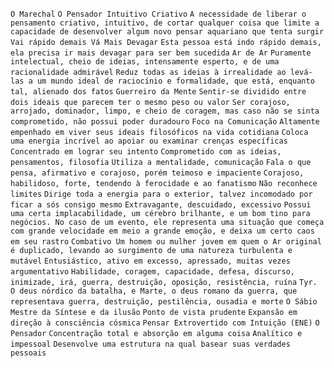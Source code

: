 `O Marechal` `O Pensador Intuitivo Criativo` `A necessidade de liberar o pensamento criativo, intuitivo, de cortar qualquer coisa que limite a capacidade de desenvolver algum novo pensar aquariano que tenta surgir` `Vai rápido demais Vá Mais Devagar` `Esta pessoa está indo rápido demais, ela precisa ir mais devagar para ser bem sucedida` `Ar de Ar` `Puramente intelectual, cheio de ideias, intensamente esperto, e de uma racionalidade admirável` `Reduz todas as ideias à irrealidade ao levá-las a um mundo ideal de raciocínio e formalidade, que está, enquanto tal, alienado dos fatos` `Guerreiro da Mente` `Sentir-se dividido entre dois ideais que parecem ter o mesmo peso ou valor` `Ser corajoso, arrojado, dominador, limpo, e cheio de coragem, mas caso não se sinta comprometido, não possui poder duradouro` `Foco na Comunicação` `Altamente empenhado em viver seus ideais filosóficos na vida cotidiana` `Coloca uma energia incrível ao apoiar ou examinar crenças específicas` `Concentrado em lograr seu intento` `Comprometido com as ideias, pensamentos, filosofia` `Utiliza a mentalidade, comunicação` `Fala o que pensa, afirmativo e corajoso, porém teimoso e impaciente` `Corajoso, habilidoso, forte, tendendo à ferocidade e ao fanatismo` `Não reconhece limites` `Dirige toda a energia para o exterior, talvez incomodado por ficar a sós consigo mesmo` `Extravagante, descuidado, excessivo` `Possui uma certa implacabilidade, um cérebro brilhante, e um bom tino para negócios. No caso de um evento, ele representa uma situação que começa com grande velocidade em meio a grande emoção, e deixa um certo caos em seu rastro` `Combativo Um homem ou mulher jovem em quem o Ar original é duplicado, levando ao surgimento de uma natureza turbulenta e mutável` `Entusiástico, ativo em excesso, apressado, muitas vezes argumentativo` `Habilidade, coragem, capacidade, defesa, discurso, inimizade, irá, guerra, destruição, oposição, resistência, ruína` `Tyr. O deus nórdico da batalha, e Marte, o deus romano da guerra, que representava guerra, destruição, pestilência, ousadia e morte` `O Sábio Mestre da Síntese e da ilusão` `Ponto de vista prudente` `Expansão em direção à consciência cósmica` `Pensar Extrovertido com Intuição (ENE)` `O Pensador` `Concentração total e absorção em alguma coisa` `Analítico e impessoal` `Desenvolve uma estrutura na qual basear suas verdades pessoais`  